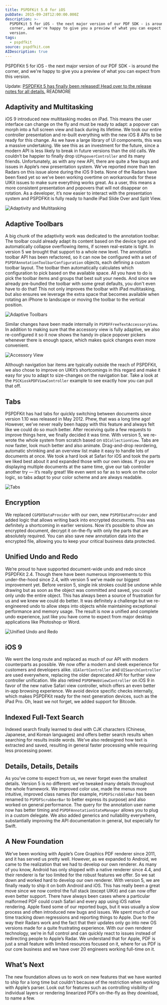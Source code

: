 ```yaml
---
title: PSPDFKit 5.0 for iOS
pubDate: 2015-09-28T12:00:00.000Z
description: >-
  PSPDFKit 5 for iOS - the next major version of our PDF SDK - is around the
  corner, and we're happy to give you a preview of what you can expect from this
  version.
tags:
  - pspdfkit
source: pspdfkit.com
AIDescription: true
---
```



PSPDFKit 5 for iOS - the next major version of our PDF SDK - is around the corner, and we're happy to give you a preview of what you can expect from this version.

Update: [PSPDFKit 5 has finally been released! Head over to the release notes for all details.](https://pspdfkit.com/changelog/ios/#5.0.0)
READMORE

## Adaptivity and Multitasking

iOS 9 introduced new multitasking modes on iPad. This means the user interface can change on the fly and must be ready to adapt: a popover can morph into a full screen view and back during its lifetime. We took our entire controller presentation and re-built everything with the new iOS 8 APIs to be ready for this change. As we have a large library of UI components, this was a massive undertaking. We see this as an investment for the future, since a modern API is less likely to break in future versions than the old calls. We couldn’t be happier to finally drop `UIPopoverController` and its many friends. Unfortunately, as with any new API, there are quite a few bugs and issues in Apple’s new presentation system. We’ve reported more than ten Radars on this issue alone during the iOS 9 beta. None of the Radars have been fixed yet so we’ve been working overtime on workarounds for these UIKit issues to make sure everything works great. As a user, this means a more consistent presentation and popovers that will not disappear on rotation. As a developer, it’s now easier to interact with the presentation system and PSPDFKit is fully ready to handle iPad Slide Over and Split View.

![Adaptivity and Multitasking](/assets/img/pspdfkit/2015/pspdfkit-5-0/adaptivity-multitasking.gif)

## Adaptive Toolbars

A big chunk of the adaptivity work was dedicated to the annotation toolbar. The toolbar could already adapt its content based on the device type and automatically collapse overflowing items, if screen real-estate is tight. In version 5 we brought that support to a whole new level. The annotation toolbar API has been refactored, so it can now be configured with a set of `PSPDFAnnotationToolbarConfiguration` objects, each defining a custom toolbar layout. The toolbar then automatically calculates which configuration to pick based on the available space. All you have to do is pick the toolbar items and groups that best suit your needs. And since we already pre-bundled the toolbar with some great defaults, you don't even have to do that! This not only improves the toolbar with iPad multitasking, but also ensures we leverage the extra space that becomes available when rotating an iPhone to landscape or moving the toolbar to the vertical position.

![Adaptive Toolbars](/assets/img/pspdfkit/2015/pspdfkit-5-0/adaptive-toolbars.gif)

Similar changes have been made internally in `PSPDFFreeTextAccessoryView`. In addition to making sure that the accessory view is fully adaptive, we also re-configured it so it now shows the handy in-place popover pickers whenever there is enough space, which makes quick changes even more convenient.

![Accessory View](/assets/img/pspdfkit/2015/pspdfkit-5-0/accessory-view.png)

Although navigation bar items are typically outside the reach of PSPDFKit, we also chose to improve on UIKit’s shortcomings in this regard and make it easy for you to adapt to size-changes on the navigation bar. Take a look at the `PSCKioskPDFViewController` example to see exactly how you can pull that off.

## Tabs

PSPDFKit has had tabs for quickly switching between documents since version 1.10 was released in May 2012. Phew, that was a long time ago! However, we’ve never really been happy with this feature and always felt like we could do so much better. After receiving quite a few requests to improve things here, we finally decided it was time. With version 5, we re-wrote the whole system from scratch based on `UICollectionView`. Tabs are now faster, look much better and also animate. Drag-and-drop reordering, automatic shrinking and an overview list make it easy to handle lots of documents at once. We took a hard look at Safari for iOS and took the parts we liked best about it and expanded those with our own ideas. If you are displaying multiple documents at the same time, give our tab controller another try — it’s really great! We even went so far as to work on the color logic, so tabs adapt to your color scheme and are always readable.

![Tabs](/assets/img/pspdfkit/2015/pspdfkit-5-0/tabs.gif)

## Encryption

We replaced `CGPDFDataProvider` with our own, new `PSPDFDataProvider` and added logic that allows writing back into encrypted documents. This was definitely a shortcoming in earlier versions. Now it’s possible to show an encrypted document, decrypt it on-the-fly with only the parts that are absolutely required. You can also save new annotation data into the encrypted file, allowing you to keep your critical business data protected.

## Unified Undo and Redo

We’re proud to have supported document-wide undo and redo since PSPDFKit 2.4. Though there have been numerous improvements to this under-the-hood since 2.4, with version 5 we’ve made our biggest improvement yet. Before version 5, single ink strokes could be undone while drawing but as soon as the object was committed and saved, you could only undo the entire object. This has always been a source of frustration for us and we knew we could do better. It was definitely a challenge but we re-engineered undo to allow steps into objects while maintaining exceptional performance and memory usage. The result is now a unified and complete undo experience, just like you have come to expect from major desktop applications like Photoshop or Word.

![Unified Undo and Redo](/assets/img/pspdfkit/2015/pspdfkit-5-0/unified-undo-redo.gif)

## iOS 9

We went the long route and replaced as much of our API with modern counterparts as possible. We now offer a modern and sleek experience for customers and developers alike. `UIAlertController` and `UISearchController` are used everywhere, replacing the older deprecated API for further view controller unification. We also retired `PSPDFWebViewController` on iOS 9 in favor of the new native Safari view controller, which offers an even better in-app browsing experience. We avoid device specific checks internally, which makes PSPDFKit ready for the next generation devices, such as the iPad Pro. Oh, least we not forget, we added support for Bitcode.

## Indexed Full-Text Search

Indexed search finally learned to deal with CJK characters (Chinese, Japanese, and Korean languages) and offers better search results when searching for results inside words. We've also redesigned how text is extracted and saved, resulting in general faster processing while requiring less processing power.

## Details, Details, Details

As you’ve come to expect from us, we never forget even the smallest details. Version 5 is no different: we’ve tweaked many details throughout the whole framework. We improved color use, made the menus more intuitive, improved class names (for example, `PSPDFScrobbleBar` has been renamed to `PSPDFScrubberBar` to better express its purpose) and also worked on general performance. The query for the annotation user name now has better timing and `PSPDFAnnotationStateManager` allows you to plug in a custom delegate. We also added generics and nullability everywhere, substantially improving the API documentation in general, but especially for Swift.

## A New Foundation

We’ve been working with Apple’s Core Graphics PDF renderer since 2011, and it has served us pretty well. However, as we expanded to Android, we came to the realization that we had to develop our own renderer. As many of you know, Android has only shipped with a native renderer since 4.4, and their renderer is far too limited for the robust features we offer. So we sat down and worked hard to develop our own renderer. With version 5, we are finally ready to ship it on both Android and iOS. This has really been a great move since we now control the full stack (except UIKit) and can now offer even better support. There have always been cases where a particular malformed PDF could crash Safari and every app using iOS native rendering. Apple fixed some of our reported bugs, but it was usually a slow process and often introduced new bugs and issues. We spent much of our time tracking down regressions and reporting things to Apple. Due to the way their Radars work and the fact that their updates only go into new OS versions made for a quite frustrating experience. With our own renderer technology, we’re in full control and can quickly react to issues instead of redirecting people to Apple’s Radar. We understand that for Apple, PDF is just a small feature with limited resources focused on it, where for us PDF is our core business and we have over 20 engineers working full-time on it.

## What’s Next

The new foundation allows us to work on new features that we have wanted to ship for a long time but couldn’t because of the restriction when working with Apple’s parser. Look out for features such as controlling visibility of individual layers or rendering linearized PDFs on-the-fly as they download, to name a few.
